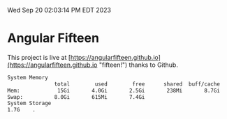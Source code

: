 Wed Sep 20 02:03:14 PM EDT 2023

# Angular Fifteen


This project is live at [https://angularfifteen.github.io](https://angularfifteen.github.io "fifteen!") thanks to Github.

```bash
System Memory
               total        used        free      shared  buff/cache   available
Mem:            15Gi       4.0Gi       2.5Gi       238Mi       8.7Gi        10Gi
Swap:          8.0Gi       615Mi       7.4Gi
System Storage
1.7G	.
```
